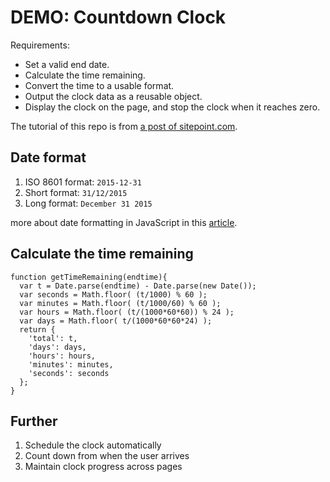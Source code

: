 # DEMO: Countdown Clock

Requirements:

- Set a valid end date.
- Calculate the time remaining.
- Convert the time to a usable format.
- Output the clock data as a reusable object.
- Display the clock on the page, and stop the clock when it reaches zero.

The tutorial of this repo is from [a post of sitepoint.com](http://www.sitepoint.com/build-javascript-countdown-timer-no-dependencies/).

## Date format

1. ISO 8601 format: `2015-12-31`
1. Short format: `31/12/2015`
1. Long format: `December 31 2015`

more about date formatting in JavaScript in this [article](https://msdn.microsoft.com/library/ff743760).

## Calculate the time remaining

    function getTimeRemaining(endtime){
      var t = Date.parse(endtime) - Date.parse(new Date());
      var seconds = Math.floor( (t/1000) % 60 );
      var minutes = Math.floor( (t/1000/60) % 60 );
      var hours = Math.floor( (t/(1000*60*60)) % 24 );
      var days = Math.floor( t/(1000*60*60*24) );
      return {
        'total': t,
        'days': days,
        'hours': hours,
        'minutes': minutes,
        'seconds': seconds
      };
    }
    
## Further

1. Schedule the clock automatically
1. Count down from when the user arrives
1. Maintain clock progress across pages